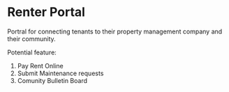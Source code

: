 Renter Portal
=============

Portral for connecting tenants to their property management company and their community.

Potential feature:

1. Pay Rent Online
2. Submit Maintenance requests
3. Comunity Bulletin Board 